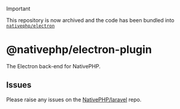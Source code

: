 > [!IMPORTANT]  
> This repository is now archived and the code has been bundled into [`nativephp/electron`](https://github.com/NativePHP/electron/pull/109)

# @nativephp/electron-plugin

The Electron back-end for NativePHP.

## Issues

Please raise any issues on the [NativePHP/laravel](https://github.com/NativePHP/laravel/issues) repo.
